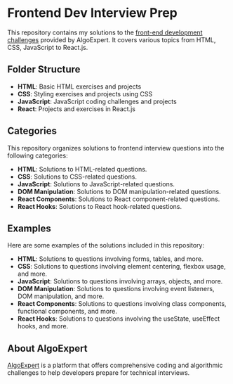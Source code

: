 # Frontend Dev Interview Prep

This repository contains my solutions to the [front-end development challenges](https://www.algoexpert.io/frontend/coding-questions) provided by AlgoExpert. It covers various topics from HTML, CSS, JavaScript to React.js.

## Folder Structure
- **HTML**: Basic HTML exercises and projects
- **CSS**: Styling exercises and projects using CSS
- **JavaScript**: JavaScript coding challenges and projects
- **React**: Projects and exercises in React.js

## Categories
This repository organizes solutions to frontend interview questions into the following categories:
- **HTML**: Solutions to HTML-related questions.
- **CSS**: Solutions to CSS-related questions.
- **JavaScript**: Solutions to JavaScript-related questions.
- **DOM Manipulation**: Solutions to DOM manipulation-related questions.
- **React Components**: Solutions to React component-related questions.
- **React Hooks**: Solutions to React hook-related questions.

## Examples
Here are some examples of the solutions included in this repository:
- **HTML**: Solutions to questions involving forms, tables, and more.
- **CSS**: Solutions to questions involving element centering, flexbox usage, and more.
- **JavaScript**: Solutions to questions involving arrays, objects, and more.
- **DOM Manipulation**: Solutions to questions involving event listeners, DOM manipulation, and more.
- **React Components**: Solutions to questions involving class components, functional components, and more.
- **React Hooks**: Solutions to questions involving the useState, useEffect hooks, and more.

## About AlgoExpert
[AlgoExpert](https://www.algoexpert.io/) is a platform that offers comprehensive coding and algorithmic challenges to help developers prepare for technical interviews.

